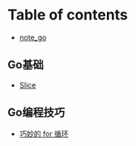 # Table of contents

* [note\_go](README.md)

## Go基础 <a id="base"></a>

* [Slice](base/slice.md)

## Go编程技巧

* [巧妙的 for 循环](go-bian-cheng-ji-qiao/qiao-miao-de-for-xun-huan.md)

